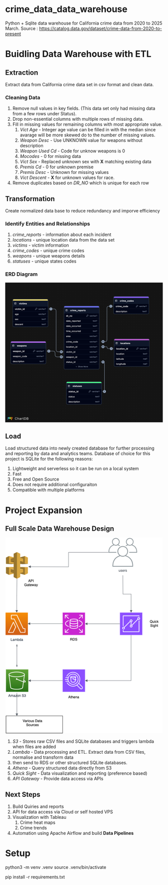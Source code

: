 # crime_data_data_warehouse
Python + Sqlite data warehouse for California crime data from 2020 to 2025 March.
Source : https://catalog.data.gov/dataset/crime-data-from-2020-to-present

# Buidling Data Warehouse with ETL
## Extraction
Extract data from California crime data set in csv format and clean data.

### Cleaning Data
1. Remove null values in key fields. (This data set only had missing data from a
 few rows under Status).
2. Drop non-essential columns with multiple rows of missing data.
3. Fill in missing values for remaining columns with most appropriate value.
    1. *Vict Age* - Integer age value can be filled in with the median since avarage
    will be more skewed do to the number of missing values.
    2. *Weapon Desc* - Use UNKNOWN value for weapons without description
    3. *Weapon Used Cd* - Code for unknow weapons is 0
    4. *Mocodes* - 0 for missing data
    5. *Vict Sex* - Replaced unknown sex with **X** matching existing data
    6. *Premis Cd* - 0 for unknown premise
    7. *Premis Desc* - Unknown for missing values
    8. *Vict Descent* - **X** for unknown values for race.
4. Remove duplicates based on *DR_NO* which is unique for each row

## Transformation
Create normalized data base to reduce redundancy and imporve efficiency

### Identify Entities and Relationships
1. *crime_reports* - information about each incident
2. *locations* - unique location data from the data set
3. *victims* -  victim information
4. *crime_codes* -  unique crime codes
5. *weapons* - unique weapons details
6. *statuses* - unique states codes

### ERD Diagram
![](https://github.com/shammahm24/crime_data_data_warehouse/blob/main/erd.png)

## Load
Load structured data into newly created database for further processing and reporting
by data and analytics teams.
Database of choice for this project is SQLite for the following reasons:
1. Lightweight and serverless so it can be run on a local system
2. Fast
3. Free and Open Source
4. Does not require additional configuraiton
5. Compatible with multiple platforms

# Project Expansion
## Full Scale Data Warehouse Design
![](https://github.com/shammahm24/crime_data_data_warehouse/blob/main/AWS%20Data%20Warehouse.drawio.png)

1. *S3* - Stores raw CSV files and SQLite databases and triggers lambda when files are added
2. *Lambda* - Data processing and ETL. Extract data from CSV files, normalise and transform data
3. then send to RDS or other structured SQLite databases.
4. *Athena* - Query structured data directly from S3
5. *Quick Sight* - Data visualization and reporting (preference based)
6. *API Gateway* - Provide data access via APIs

## Next Steps
1. Build Quiries and reports 
2. API for data access via Cloud or self hosted VPS
3. Visualization with Tableau
    1. Crime heat maps
    2. Crime trends
4. Automation using Apache Airflow and build **Data Pipelines**

# Setup
python3 -m venv .venv
source .venv/bin/activate

pip install -r requirements.txt
